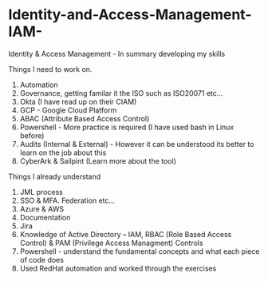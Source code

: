 # Identity-and-Access-Management-IAM-
Identity &amp; Access Management - In summary developing my skills

Things I need to work on.

1. Automation
2. Governance, getting familar it the ISO such as ISO20071 etc...
3. Okta (I have read up on their CIAM)
4. GCP - Google Cloud Platform
5. ABAC (Attribute Based Access Control)
6. Powershell - More practice is required (I have used bash in Linux before)
7. Audits (Internal & External) - However it can be understood its better to learn on the job about this
8. CyberArk & Sailpint (Learn more about the tool)

Things I already understand

1. JML process
2. SSO & MFA. Federation etc...
3. Azure & AWS
4. Documentation
5. Jira
6. Knowledge of Active Directory – IAM, RBAC (Role Based Access Control) & PAM (Privilege Access Managment) Controls
7. Powershell - understand the fundamental concepts and what each piece of code does
8. Used RedHat automation and worked through the exercises